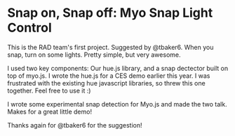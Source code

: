 # Snap on, Snap off: Myo Snap Light Control

This is the RAD team's first project. Suggested by @tbaker6. When you snap, turn on some lights. Pretty simple, but very awesome.

I used two key components: Our hue.js library, and a snap dectector built on top of myo.js. I wrote the hue.js for a CES demo earlier this year. I was frustrated with the existing hue javascript libraries, so threw this one together. Feel free to use it :)

I wrote some experimental snap detection for Myo.js and made the two talk. Makes for a great little demo!

Thanks again for @tbaker6 for the suggestion!
